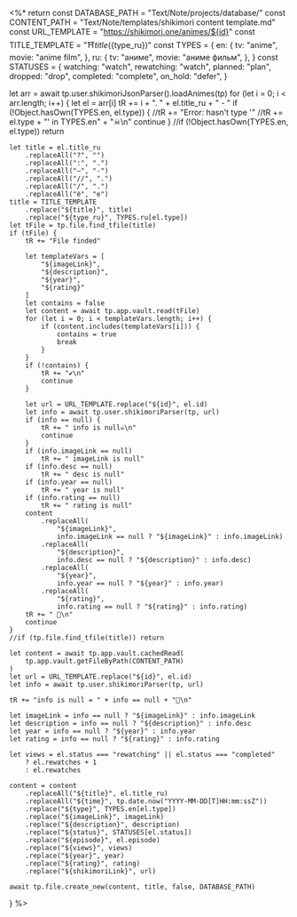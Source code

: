 <%*
return
const DATABASE_PATH = "Text/Note/projects/database/"
const CONTENT_PATH = "Text/Note/templates/shikimori content template.md"
const URL_TEMPLATE = "https://shikimori.one/animes/${id}"
const TITLE_TEMPLATE = "⛩️${title} (${type_ru})"
const TYPES = {
	en: {
		tv: "anime",
		movie: "anime film",
	},
	ru: {
		tv: "аниме",
		movie: "аниме фильм",
	},
}
const STATUSES = {
	watching: "watch",
	rewatching: "watch",
	planned: "plan",
	dropped: "drop",
	completed: "complete",
	on_hold: "defer",
}

let arr = await tp.user.shikimoriJsonParser().loadAnimes(tp)
for (let i = 0; i < arr.length; i++) {
	let el = arr[i]
	tR += i + ". " + el.title_ru + " - "
	if (!Object.hasOwn(TYPES.en, el.type)) {
		//tR += "Error: hasn't type '" 
		//tR += el.type + "' in TYPES.en" + "☠\n"
		continue
	}
	//if (!Object.hasOwn(TYPES.en, el.type)) return
	
	let title = el.title_ru
		.replaceAll("?", "")
		.replaceAll(":", ".")
		.replaceAll("—", "-")
		.replaceAll("//", ".")
		.replaceAll("/", ".")
		.replaceAll("ё", "е")
	title = TITLE_TEMPLATE
		.replace("${title}", title)
		.replace("${type_ru}", TYPES.ru[el.type])
	let tFile = tp.file.find_tfile(title)
	if (tFile) {
		tR += "File finded"
		
		let templateVars = [
			"${imageLink}",
			"${description}",
			"${year}",
			"${rating}"
		]
		let contains = false
		let content = await tp.app.vault.read(tFile)
		for (let i = 0; i < templateVars.length; i++) {
			if (content.includes(templateVars[i])) {
				contains = true
				break
			}
		}
		if (!contains) {
			tR += "✔\n"
			continue
		}
		
		let url = URL_TEMPLATE.replace("${id}", el.id)
		let info = await tp.user.shikimoriParser(tp, url)
		if (info == null) {
			tR += " info is null☠\n"
			continue
		}
		if (info.imageLink == null)
			tR += " imageLink is null"
		if (info.desc == null)
			tR += " desc is null"
		if (info.year == null)
			tR += " year is null"
		if (info.rating == null)
			tR += " rating is null"
		content
			.replaceAll(
				"${imageLink}",
				info.imageLink == null ? "${imageLink}" : info.imageLink)
			.replaceAll(
				"${description}",
				info.desc == null ? "${description}" : info.desc)
			.replaceAll(
				"${year}",
				info.year == null ? "${year}" : info.year)
			.replaceAll(
				"${rating}",
				info.rating == null ? "${rating}" : info.rating)
		tR += " 🎉\n"
		continue
	}
	//if (tp.file.find_tfile(title)) return
	
	let content = await tp.app.vault.cachedRead(
		tp.app.vault.getFileByPath(CONTENT_PATH)
	)
	let url = URL_TEMPLATE.replace("${id}", el.id)
	let info = await tp.user.shikimoriParser(tp, url)

	tR += "info is null = " + info == null + "🎉\n"

	let imageLink = info == null ? "${imageLink}" : info.imageLink
	let description = info == null ? "${description}" : info.desc
	let year = info == null ? "${year}" : info.year
	let rating = info == null ? "${rating}" : info.rating
	
	let views = el.status === "rewatching" || el.status === "completed"
		? el.rewatches + 1
		: el.rewatches
	
	content = content
		.replaceAll("${title}", el.title_ru)
		.replaceAll("${time}", tp.date.now("YYYY-MM-DD[T]HH:mm:ssZ"))
		.replace("${type}", TYPES.en[el.type])
		.replace("${imageLink}", imageLink)
		.replace("${description}", description)
		.replace("${status}", STATUSES[el.status])
		.replace("${episode}", el.episode)
		.replace("${views}", views)
		.replace("${year}", year)
		.replace("${rating}", rating)
		.replace("${shikimoriLink}", url)
	
	await tp.file.create_new(content, title, false, DATABASE_PATH)
}
%>
